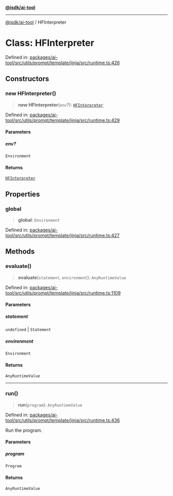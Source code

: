 [**@isdk/ai-tool**](../README.md)

***

[@isdk/ai-tool](../globals.md) / HFInterpreter

# Class: HFInterpreter

Defined in: [packages/ai-tool/src/utils/prompt/template/jinja/src/runtime.ts:426](https://github.com/isdk/ai-tool.js/blob/c084189f913fb955b91b492de68bd07ce78f8c82/src/utils/prompt/template/jinja/src/runtime.ts#L426)

## Constructors

### new HFInterpreter()

> **new HFInterpreter**(`env`?): [`HFInterpreter`](HFInterpreter.md)

Defined in: [packages/ai-tool/src/utils/prompt/template/jinja/src/runtime.ts:429](https://github.com/isdk/ai-tool.js/blob/c084189f913fb955b91b492de68bd07ce78f8c82/src/utils/prompt/template/jinja/src/runtime.ts#L429)

#### Parameters

##### env?

`Environment`

#### Returns

[`HFInterpreter`](HFInterpreter.md)

## Properties

### global

> **global**: `Environment`

Defined in: [packages/ai-tool/src/utils/prompt/template/jinja/src/runtime.ts:427](https://github.com/isdk/ai-tool.js/blob/c084189f913fb955b91b492de68bd07ce78f8c82/src/utils/prompt/template/jinja/src/runtime.ts#L427)

## Methods

### evaluate()

> **evaluate**(`statement`, `environment`): `AnyRuntimeValue`

Defined in: [packages/ai-tool/src/utils/prompt/template/jinja/src/runtime.ts:1109](https://github.com/isdk/ai-tool.js/blob/c084189f913fb955b91b492de68bd07ce78f8c82/src/utils/prompt/template/jinja/src/runtime.ts#L1109)

#### Parameters

##### statement

`undefined` | `Statement`

##### environment

`Environment`

#### Returns

`AnyRuntimeValue`

***

### run()

> **run**(`program`): `AnyRuntimeValue`

Defined in: [packages/ai-tool/src/utils/prompt/template/jinja/src/runtime.ts:436](https://github.com/isdk/ai-tool.js/blob/c084189f913fb955b91b492de68bd07ce78f8c82/src/utils/prompt/template/jinja/src/runtime.ts#L436)

Run the program.

#### Parameters

##### program

`Program`

#### Returns

`AnyRuntimeValue`
